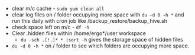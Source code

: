 - clear m/c cache - ```sudo yum clean all```
- clear log files on / folder occupying more space with  ```du -d 0 -h *``` and run this daily with cron job like /backup_restore/backup_hive.sh
- check space left on m/c - ```df -h```
- Clear .hidden files within /home/ergo*/user workspace 
    - ```du -sch .[!.]* * |sort -h``` gives the storage space of hidden files 
- ```du -d 0 -h *``` on / folder to see which folders are occupying more space.
